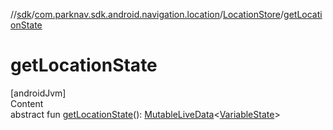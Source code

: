 //[sdk](../../../index.md)/[com.parknav.sdk.android.navigation.location](../index.md)/[LocationStore](index.md)/[getLocationState](get-location-state.md)



# getLocationState  
[androidJvm]  
Content  
abstract fun [getLocationState](get-location-state.md)(): [MutableLiveData](https://developer.android.com/reference/kotlin/androidx/lifecycle/MutableLiveData.html)<[VariableState](../../com.parknav.sdk.android.navigation.model/-variable-state/index.md)>  



